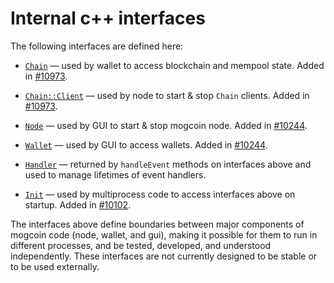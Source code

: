 # Internal c++ interfaces

The following interfaces are defined here:

* [`Chain`](chain.h) — used by wallet to access blockchain and mempool state. Added in [#10973](https://github.com/mogcoin/mogcoin/pull/10973).

* [`Chain::Client`](chain.h) — used by node to start & stop `Chain` clients. Added in [#10973](https://github.com/mogcoin/mogcoin/pull/10973).

* [`Node`](node.h) — used by GUI to start & stop mogcoin node. Added in [#10244](https://github.com/mogcoin/mogcoin/pull/10244).

* [`Wallet`](wallet.h) — used by GUI to access wallets. Added in [#10244](https://github.com/mogcoin/mogcoin/pull/10244).

* [`Handler`](handler.h) — returned by `handleEvent` methods on interfaces above and used to manage lifetimes of event handlers.

* [`Init`](init.h) — used by multiprocess code to access interfaces above on startup. Added in [#10102](https://github.com/mogcoin/mogcoin/pull/10102).

The interfaces above define boundaries between major components of mogcoin code (node, wallet, and gui), making it possible for them to run in different processes, and be tested, developed, and understood independently. These interfaces are not currently designed to be stable or to be used externally.
